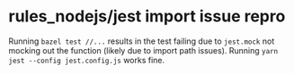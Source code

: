 # rules_nodejs/jest import issue repro

Running `bazel test //...` results in the test failing due to `jest.mock` not mocking out the function (likely due to
import path issues).
Running `yarn jest --config jest.config.js` works fine.

